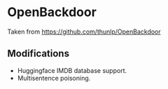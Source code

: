 # OpenBackdoor

Taken from <https://github.com/thunlp/OpenBackdoor>

## Modifications

- Huggingface IMDB database support.
- Multisentence poisoning.

